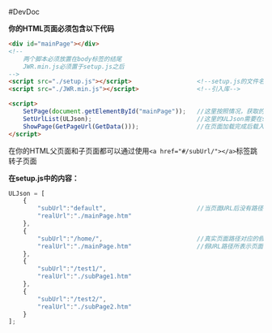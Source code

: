 #DevDoc   
   
   
**你的HTML页面必须包含以下代码**   
```html
<div id="mainPage"></div>
<!--
	两个脚本必须放置在body标签的结尾
	JWR.min.js必须置于setup.js之后
-->
<script src="./setup.js"></script>					<!--setup.js的文件名和内容可以自定义-->
<script src="./JWR.min.js"></script>				<!--引入库-->

<script>
	SetPage(document.getElementById("mainPage"));	//这里按照情况，获取的元素即为页面显示部分
	SetUrlList(ULJson);								//这里的ULJson需要在setup.js中定义
	ShowPage(GetPageUrl(GetData()));				//在页面加载完成后载入子页面
</script> 
```   
   
在你的HTML父页面和子页面都可以通过使用`<a href="#/subUrl/"></a>`标签跳转子页面
   
   
**在setup.js中的内容：**   
```js
ULJson = [
	{
		"subUrl":"default",							//当页面URL后没有路径信息，用default表示
		"realUrl":"./mainPage.htm"
	},
	{
		"subUrl":"/home/",							//真实页面路径对应的假URL路径
		"realUrl":"./mainPage.htm"					//假URL路径所表示页面的真实路径
	},
	{
		"subUrl":"/test1/",
		"realUrl":"./subPage1.htm"
	},
	{
		"subUrl":"/test2/",
		"realUrl":"./subPage2.htm"
	}
];
```